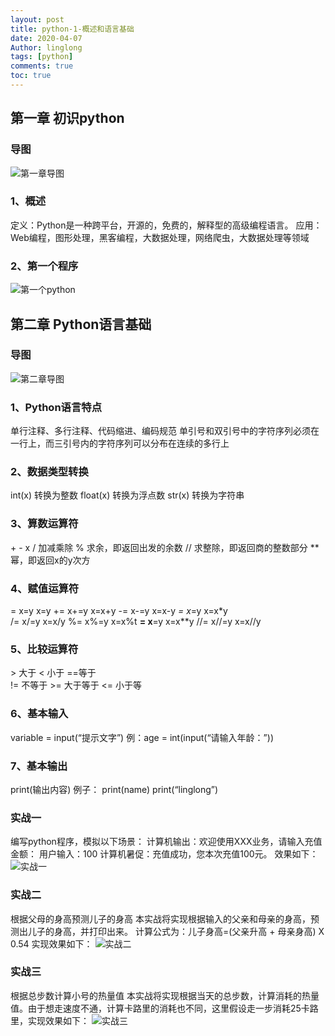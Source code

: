 ```yaml
---
layout: post
title: python-1-概述和语言基础
date: 2020-04-07
Author: linglong
tags: [python]
comments: true
toc: true
---
```


##  第一章  初识python
###  导图
![第一章导图](https://raw.githubusercontent.com/oplogs/oplogs.github.io/master/images/python/python-1-1.png)
###  1、概述   定义：Python是一种跨平台，开源的，免费的，解释型的高级编程语言。   应用：Web编程，图形处理，黑客编程，大数据处理，网络爬虫，大数据处理等领域###  2、第一个程序
![第一个python](https://raw.githubusercontent.com/oplogs/oplogs.github.io/master/images/python/python-1-2.png)

##  第二章	Python语言基础
### 导图
![第二章导图](https://raw.githubusercontent.com/oplogs/oplogs.github.io/master/images/python/python-1-3.png)
###  1、Python语言特点   单行注释、多行注释、代码缩进、编码规范   单引号和双引号中的字符序列必须在一行上，而三引号内的字符序列可以分布在连续的多行上
###  2、数据类型转换   int(x)    转换为整数   float(x)  转换为浮点数   str(x)    转换为字符串###  3、算数运算符   \+ - x /   加减乘除   %   求余，即返回出发的余数   //   求整除，即返回商的整数部分   **   幂，即返回x的y次方###  4、赋值运算符   =    x=y    x=y                      +=    x+=y    x=x+y   -=   x-=y   x=x-y                    *=     x*=y    x=x*y        /=   x/=y    x=x/y                    %=     x%=y   x=x%t   **=  x**=y   x=x**y                   //=     x//=y  x=x//y###  5、比较运算符   \>  大于               <  小于             ==等于       !=  不等于            >= 大于等于         <=  小于等###  6、基本输入   variable = input(“提示文字”)     例：age = int(input(“请输入年龄：”))###  7、基本输出   print(输出内容)    例子： print(name)    print(“linglong”) 
###  实战一 编写python程序，模拟以下场景：计算机输出：欢迎使用XXX业务，请输入充值金额：用户输入：100计算机暑促：充值成功，您本次充值100元。效果如下：
![实战一](https://raw.githubusercontent.com/oplogs/oplogs.github.io/master/images/python/python-1-4.png)###  实战二
根据父母的身高预测儿子的身高
本实战将实现根据输入的父亲和母亲的身高，预测出儿子的身高，并打印出来。计算公式为：儿子身高=(父亲升高 + 母亲身高)  X  0.54 实现效果如下：![实战二](https://raw.githubusercontent.com/oplogs/oplogs.github.io/master/images/python/python-1-5.png)###  实战三
根据总步数计算小号的热量值
本实战将实现根据当天的总步数，计算消耗的热量值。由于想走速度不通，计算卡路里的消耗也不同，这里假设走一步消耗25卡路里，实现效果如下：![实战三](https://raw.githubusercontent.com/oplogs/oplogs.github.io/master/images/python/python-1-6.png)
